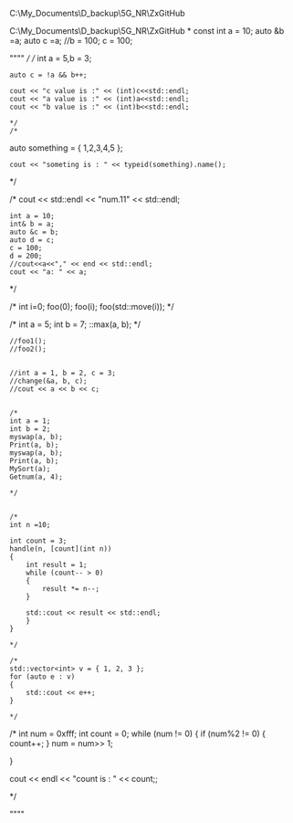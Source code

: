 C:\My_Documents\D_backup\5G_NR\ZxGitHub

C:\My_Documents\D_backup\5G_NR\ZxGitHub
*
     const int a = 10;
     auto &b =a;
     auto c =a;
     //b = 100;
     c = 100;

""""
*/	/*
	int a = 5,b = 3;
	
	auto c = !a && b++;

	cout << "c value is :" << (int)c<<std::endl;
    cout << "a value is :" << (int)a<<std::endl;
    cout << "b value is :" << (int)b<<std::endl;

	*/
	/*
auto something = { 1,2,3,4,5 };

	cout << "someting is : " << typeid(something).name();
*/

/*
	cout << std::endl << "num.11" << std::endl;

	int a = 10;
	int& b = a;
	auto &c = b;
	auto d = c;
	c = 100;
	d = 200;
	//cout<<a<<"," << end << std::endl;
	cout << "a: " << a;
*/

/*
    int i=0;
	foo(0);
    foo(i);
    foo(std::move(i));
    */




/*
	int a = 5;
	int b = 7;
	::max(a, b);
*/

	//foo1();
	//foo2();


	//int a = 1, b = 2, c = 3;
	//change(&a, b, c);
	//cout << a << b << c;


	/*
	int a = 1;
	int b = 2;
	myswap(a, b);
	Print(a, b);
	myswap(a, b);
	Print(a, b);
	MySort(a);
	Getnum(a, 4);

	*/


	/*
	int n =10;

	int count = 3;
	handle(n, [count](int n))
	{
		int result = 1;
		while (count-- > 0)
		{
			result *= n--;
		}

		std::cout << result << std::endl;
		}
	}

	*/

	/*
	std::vector<int> v = { 1, 2, 3 };
	for (auto e : v)
	{  
		std::cout << e++;
	}

	*/


/*
int num = 0xfff;
int count = 0;
while (num != 0)
{
	if (num%2 != 0)
	{
		count++;
	}
	num = num>> 1;

}

cout << endl << "count is : " << count;;


*/

""""